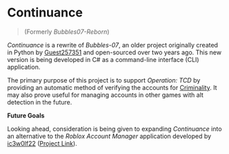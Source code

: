 # **Continuance**

> (Formerly *Bubbles07-Reborn*)

*Continuance* is a rewrite of *Bubbles-07*, an older project originally created in Python by [Guest257351](https://github.com/Guest257351) and open-sourced over two years ago. This new version is being developed in C# as a command-line interface (CLI) application.

The primary purpose of this project is to support *Operation: TCD* by providing an automatic method of verifying the accounts for [Criminality](https://www.roblox.com/games/4588604953/). It may also prove useful for managing accounts in other games with alt detection in the future.

**Future Goals**

Looking ahead, consideration is being given to expanding *Continuance* into an alternative to the *Roblox Account Manager* application developed by [ic3w0lf22](https://github.com/ic3w0lf22) ([Project Link](https://github.com/ic3w0lf22/Roblox-Account-Manager)).
